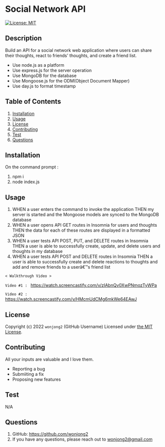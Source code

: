 # Social Network API

[![License: MIT](https://img.shields.io/badge/License-MIT-yellow.svg)](https://opensource.org/licenses/MIT)

## Description

Build an API for a social network web application where users can share their thoughts, react to friends' thoughts, and create a friend list.

-   Use node.js as a platform
-   Use express.js for the server operation
-   Use MongoDB for the database
-   Use Mongoose.js for the ODM(Object Document Mapper)
-   Use day.js to format timestamp

## Table of Contents

1. [Installation](#installation)
2. [Usage](#usage)
3. [License](#license)
4. [Contributing](#contributing)
5. [Test](#test)
6. [Questions](#questions)

## Installation

On the command prompt :

1. npm i
2. node index.js

## Usage

1. WHEN a user enters the command to invoke the application
   THEN my server is started and the Mongoose models are synced to the MongoDB database
2. WHEN a user opens API GET routes in Insomnia for users and thoughts
   THEN the data for each of these routes are displayed in a formatted JSON
3. WHEN a user tests API POST, PUT, and DELETE routes in Insomnia
   THEN a user is able to successfully create, update, and delete users and thoughts in my database
4. WHEN a user tests API POST and DELETE routes in Insomnia
   THEN a user is able to successfully create and delete reactions to thoughts and add and remove friends to a userâ€™s friend list

`< Walkthrough Video >`

`Video #1 : ` https://watch.screencastify.com/v/zIAbnQv0XwPNmozTyWPa

`Video #2 : ` https://watch.screencastify.com/v/HMcmUdCMg6mkWe64EAwJ

## License

Copyright (c) 2022 `wonjong2` (GitHub Username) Licensed under [the MIT License](https://choosealicense.com/licenses/mit/).

## Contributing

All your inputs are valuable and I love them.

-   Reporting a bug
-   Submiiting a fix
-   Proposing new features

## Test

N/A

## Questions

1. GitHub: https://github.com/wonjong2
2. If you have any questions, please reach out to wonjong2@gmail.com
